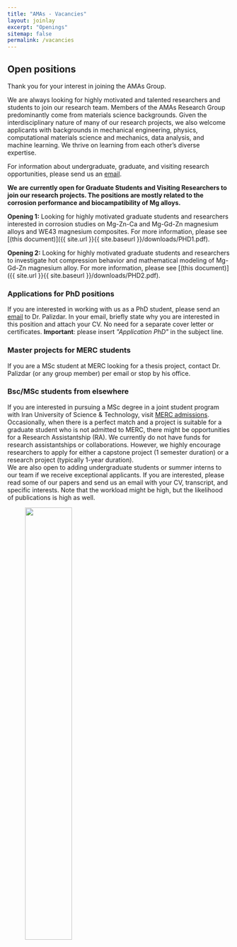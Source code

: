 ```yaml
---
title: "AMAs - Vacancies"
layout: joinlay
excerpt: "Openings"
sitemap: false
permalink: /vacancies
---
```

## Open positions

Thank you for your interest in joining the AMAs Group.

We are always looking for highly motivated and talented researchers and students to join our research team. Members of the AMAs Research Group predominantly come from materials science backgrounds. Given the interdisciplinary nature of many of our research projects, we also welcome applicants with backgrounds in mechanical engineering, physics, computational materials science and mechanics, data analysis, and machine learning. We thrive on learning from each other’s diverse expertise.

For information about undergraduate, graduate, and visiting research opportunities, please send us an [email](mailto:soroush.najafiran@gmail.com).


**We are currently open for Graduate Students and Visiting Researchers to join our research projects. The positions are mostly related to the corrosion performance and biocampatibility of Mg alloys.**

**Opening 1:** Looking for highly motivated graduate students and researchers interested in corrosion studies on Mg-Zn-Ca and Mg-Gd-Zn magnesium alloys and WE43 magnesium composites. For more information, please see [(this document)]({{ site.url }}{{ site.baseurl }}/downloads/PHD1.pdf).

**Opening 2:** Looking for highly motivated graduate students and researchers to investigate hot compression behavior and mathematical modeling of Mg-Gd-Zn magnesium alloy. For more information, please see [(this document)]({{ site.url }}{{ site.baseurl }}/downloads/PHD2.pdf).


### Applications for PhD positions
If you are interested in working with us as a PhD student, please send an [email](mailto:y.palizdar@merc.ac.ir) to Dr. Palizdar. In your email, briefly state why you are interested in this position and attach your CV. No need for a separate cover letter or certificates. **Important**: please insert _"Application PhD"_ in the subject line.

### Master projects for MERC students
If you are a MSc student at MERC looking for a thesis project, contact Dr. Palizdar (or any group member) per email or stop by his office.

### Bsc/MSc students from elsewhere
If you are interested in pursuing a MSc degree in a joint student program with Iran University of Science & Technology, visit [MERC admissions](https://www.merc.ac.ir/vice-presidents/research/postgraduate). <br>
Occasionally, when there is a perfect match and a project is suitable for a graduate student who is not admitted to MERC, there might be opportunities for a Research Assistantship (RA). We currently do not have funds for research assistantships or collaborations. However, we highly encourage researchers to apply for either a capstone project (1 semester duration) or a research project (typically 1-year duration). <br>
We are also open to adding undergraduate students or summer interns to our team if we receive exceptional applicants. If you are interested, please read some of our papers and send us an email with your CV, transcript, and specific interests. Note that the workload might be high, but the likelihood of publications is high as well.


<figure>
<img src="{{ site.url }}{{ site.baseurl }}/images/logopic/AMA_joinus.png" width="50%">
</figure>
